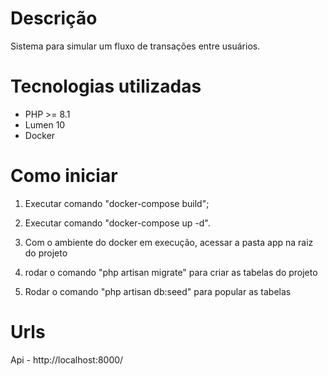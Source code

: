 # Descrição

Sistema para simular um fluxo de transações entre usuários.

# Tecnologias utilizadas

- PHP >= 8.1
- Lumen 10
- Docker 

# Como iniciar

1. Executar comando "docker-compose build";

2. Executar comando "docker-compose up -d".

3. Com o ambiente do docker em execução, acessar a pasta app na raiz do projeto

4. rodar o comando "php artisan migrate" para criar as tabelas do projeto

5. Rodar o comando "php artisan db:seed" para popular as tabelas

# Urls

Api - http://localhost:8000/